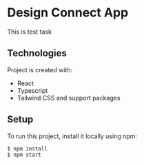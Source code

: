 # Design Connect App

This is test task
	
## Technologies
Project is created with:
* React 
* Typescript
* Tailwind CSS
and support packages
	
## Setup
To run this project, install it locally using npm:

```
$ npm install
$ npm start
```
